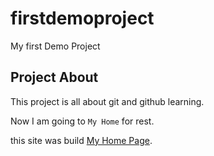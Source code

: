 # firstdemoproject
My first Demo Project

## Project About
This project is all about git and github learning.

Now I am going to `My Home` for rest.

this site was build [My Home Page](https://www.google.com/).
